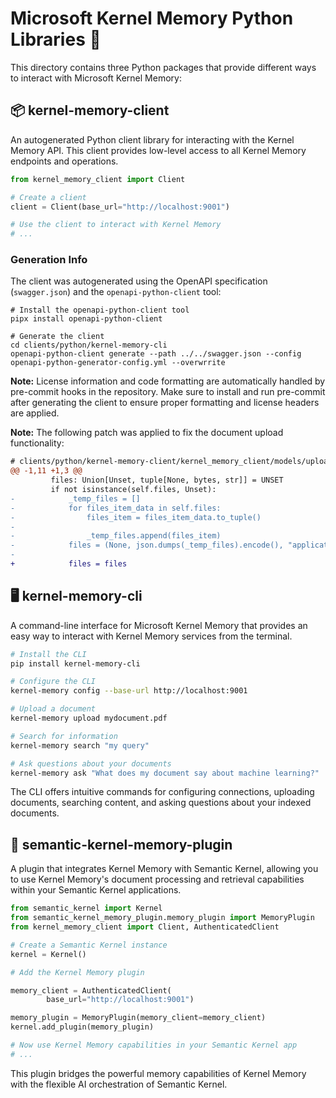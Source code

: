 # Microsoft Kernel Memory Python Libraries 🐍

This directory contains three Python packages that provide different ways to interact with Microsoft Kernel Memory:

## 📦 kernel-memory-client

An autogenerated Python client library for interacting with the Kernel Memory API. This client provides low-level access to all Kernel Memory endpoints and operations.

```python
from kernel_memory_client import Client

# Create a client
client = Client(base_url="http://localhost:9001")

# Use the client to interact with Kernel Memory
# ...
```

### Generation Info

The client was autogenerated using the OpenAPI specification (`swagger.json`) and the `openapi-python-client` tool:

```shell
# Install the openapi-python-client tool
pipx install openapi-python-client

# Generate the client
cd clients/python/kernel-memory-cli
openapi-python-client generate --path ../../swagger.json --config openapi-python-generator-config.yml --overwrrite
```

**Note:** License information and code formatting are automatically handled by pre-commit hooks in the repository. Make sure to install and run pre-commit after generating the client to ensure proper formatting and license headers are applied.

**Note:** The following patch was applied to fix the document upload functionality:

```patch
# clients/python/kernel-memory-client/kernel_memory_client/models/upload_document_body.py
@@ -1,11 +1,3 @@
         files: Union[Unset, tuple[None, bytes, str]] = UNSET
         if not isinstance(self.files, Unset):
-            _temp_files = []
-            for files_item_data in self.files:
-                files_item = files_item_data.to_tuple()
-
-                _temp_files.append(files_item)
-            files = (None, json.dumps(_temp_files).encode(), "application/json")
-            
+            files = files
```

## 🖥️ kernel-memory-cli

A command-line interface for Microsoft Kernel Memory that provides an easy way to interact with Kernel Memory services from the terminal.

```bash
# Install the CLI
pip install kernel-memory-cli

# Configure the CLI
kernel-memory config --base-url http://localhost:9001

# Upload a document
kernel-memory upload mydocument.pdf

# Search for information
kernel-memory search "my query"

# Ask questions about your documents
kernel-memory ask "What does my document say about machine learning?"
```

The CLI offers intuitive commands for configuring connections, uploading documents, searching content, and asking questions about your indexed documents.

## 🔌 semantic-kernel-memory-plugin

A plugin that integrates Kernel Memory with Semantic Kernel, allowing you to use Kernel Memory's document processing and retrieval capabilities within your Semantic Kernel applications.

```python
from semantic_kernel import Kernel
from semantic_kernel_memory_plugin.memory_plugin import MemoryPlugin
from kernel_memory_client import Client, AuthenticatedClient

# Create a Semantic Kernel instance
kernel = Kernel()

# Add the Kernel Memory plugin

memory_client = AuthenticatedClient(
        base_url="http://localhost:9001")

memory_plugin = MemoryPlugin(memory_client=memory_client)
kernel.add_plugin(memory_plugin)

# Now use Kernel Memory capabilities in your Semantic Kernel app
# ...
```

This plugin bridges the powerful memory capabilities of Kernel Memory with the flexible AI orchestration of Semantic Kernel.